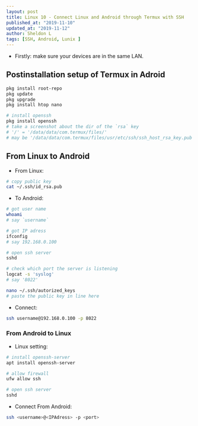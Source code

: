 ```yaml
---
layout: post
title: Linux 10 - Connect Linux and Android through Termux with SSH
published_at: "2019-11-10"
updated_at: "2019-11-12"
author: Sheldon L
tags: [SSH, Android, Lunix ]
---
```


- Firstly: make sure your devices are in the same LAN.

## Postinstallation setup of Termux in Adroid

```bash
pkg install root-repo
pkg update
pkg upgrade
pkg install htop nano

# install openssh
pkg install openssh
# take a screenshot about the dir of the `rsa` key
# '/' = '/data/data/com.termux/files/'
# may be '/data/data/com.termux/files/usr/etc/ssh/ssh_host_rsa_key.pub'
```

## From Linux to Android

- From Linux:

```bash
# copy public key
cat ~/.ssh/id_rsa.pub
```

- To Android:

```bash
# got user name
whoami
# say `username`

# got IP adress
ifconfig
# say 192.168.0.100

# open ssh server
sshd

# check which port the server is listening
logcat -s 'syslog'
# say '8022'

nano ~/.ssh/autorized_keys
# paste the public key in line here
```

- Connect:

```bash
ssh username@192.168.0.100 -p 8022
```

### From Android to Linux

- Linux setting:

```bash
# install openssh-server
apt install openssh-server

# allow firewall
ufw allow ssh

# open ssh server
sshd

```

- Connect From Android:

```bash
ssh <username>@<IPAdress> -p <port>
```
